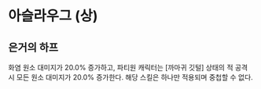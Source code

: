 # 아슬라우그 (상)

## 은거의 하프

화염 원소 대미지가 20.0% 증가하고, 파티원 캐릭터는 [까마귀 깃털] 상태의 적 공격 시 모든 원소 대미지가 20.0% 증가한다. 해당 스킬은 하나만 적용되며 중첩할 수 없다.
